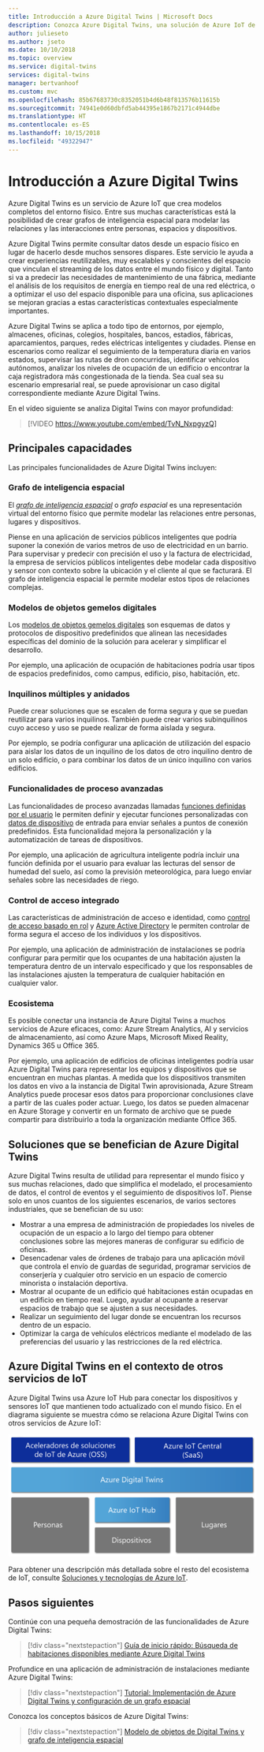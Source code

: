 ```yaml
---
title: Introducción a Azure Digital Twins | Microsoft Docs
description: Conozca Azure Digital Twins, una solución de Azure IoT de inteligencia espacial.
author: julieseto
ms.author: jseto
ms.date: 10/10/2018
ms.topic: overview
ms.service: digital-twins
services: digital-twins
manager: bertvanhoof
ms.custom: mvc
ms.openlocfilehash: 85b67683730c8352051b4d6b48f813576b11615b
ms.sourcegitcommit: 74941e0d60dbfd5ab44395e1867b2171c4944dbe
ms.translationtype: HT
ms.contentlocale: es-ES
ms.lasthandoff: 10/15/2018
ms.locfileid: "49322947"
---
```

# <a name="overview-of-azure-digital-twins"></a>Introducción a Azure Digital Twins

Azure Digital Twins es un servicio de Azure IoT que crea modelos completos del entorno físico. Entre sus muchas características está la posibilidad de crear grafos de inteligencia espacial para modelar las relaciones y las interacciones entre personas, espacios y dispositivos.

Azure Digital Twins permite consultar datos desde un espacio físico en lugar de hacerlo desde muchos sensores dispares. Este servicio le ayuda a crear experiencias reutilizables, muy escalables y conscientes del espacio que vinculan el streaming de los datos entre el mundo físico y digital. Tanto si va a predecir las necesidades de mantenimiento de una fábrica, mediante el análisis de los requisitos de energía en tiempo real de una red eléctrica, o a optimizar el uso del espacio disponible para una oficina, sus aplicaciones se mejoran gracias a estas características contextuales especialmente importantes.

Azure Digital Twins se aplica a todo tipo de entornos, por ejemplo, almacenes, oficinas, colegios, hospitales, bancos, estadios, fábricas, aparcamientos, parques, redes eléctricas inteligentes y ciudades. Piense en escenarios como realizar el seguimiento de la temperatura diaria en varios estados, supervisar las rutas de dron concurridas, identificar vehículos autónomos, analizar los niveles de ocupación de un edificio o encontrar la caja registradora más congestionada de la tienda. Sea cual sea su escenario empresarial real, se puede aprovisionar un caso digital correspondiente mediante Azure Digital Twins.

En el vídeo siguiente se analiza Digital Twins con mayor profundidad:

> [!VIDEO https://www.youtube.com/embed/TvN_NxpgyzQ]

## <a name="key-capabilities"></a>Principales capacidades

Las principales funcionalidades de Azure Digital Twins incluyen:

### <a name="spatial-intelligence-graph"></a>Grafo de inteligencia espacial

El [*grafo de inteligencia espacial*](./concepts-objectmodel-spatialgraph.md) o *grafo espacial* es una representación virtual del entorno físico que permite modelar las relaciones entre personas, lugares y dispositivos.

Piense en una aplicación de servicios públicos inteligentes que podría suponer la conexión de varios metros de uso de electricidad en un barrio. Para supervisar y predecir con precisión el uso y la factura de electricidad, la empresa de servicios públicos inteligentes debe modelar cada dispositivo y sensor con contexto sobre la ubicación y el cliente al que se facturará. El grafo de inteligencia espacial le permite modelar estos tipos de relaciones complejas.

### <a name="digital-twin-object-models"></a>Modelos de objetos gemelos digitales

Los [modelos de objetos gemelos digitales](./concepts-objectmodel-spatialgraph.md) son esquemas de datos y protocolos de dispositivo predefinidos que alinean las necesidades específicas del dominio de la solución para acelerar y simplificar el desarrollo.

Por ejemplo, una aplicación de ocupación de habitaciones podría usar tipos de espacios predefinidos, como campus, edificio, piso, habitación, etc.

### <a name="multiple-and-nested-tenants"></a>Inquilinos múltiples y anidados

Puede crear soluciones que se escalen de forma segura y que se puedan reutilizar para varios inquilinos. También puede crear varios subinquilinos cuyo acceso y uso se puede realizar de forma aislada y segura.

Por ejemplo, se podría configurar una aplicación de utilización del espacio para aislar los datos de un inquilino de los datos de otro inquilino dentro de un solo edificio, o para combinar los datos de un único inquilino con varios edificios.

### <a name="advanced-compute-capabilities"></a>Funcionalidades de proceso avanzadas

Las funcionalidades de proceso avanzadas llamadas [funciones definidas por el usuario](./concepts-user-defined-functions.md) le permiten definir y ejecutar funciones personalizadas con [datos de dispositivo](./concepts-device-ingress.md) de entrada para enviar señales a puntos de conexión predefinidos. Esta funcionalidad mejora la personalización y la automatización de tareas de dispositivos.

Por ejemplo, una aplicación de agricultura inteligente podría incluir una función definida por el usuario para evaluar las lecturas del sensor de humedad del suelo, así como la previsión meteorológica, para luego enviar señales sobre las necesidades de riego.

### <a name="built-in-access-control"></a>Control de acceso integrado

Las características de administración de acceso e identidad, como [control de acceso basado en rol](./security-role-based-access-control.md) y [Azure Active Directory](./security-authenticating-apis.md) le permiten controlar de forma segura el acceso de los individuos y los dispositivos.

Por ejemplo, una aplicación de administración de instalaciones se podría configurar para permitir que los ocupantes de una habitación ajusten la temperatura dentro de un intervalo especificado y que los responsables de las instalaciones ajusten la temperatura de cualquier habitación en cualquier valor.

### <a name="ecosystem"></a>Ecosistema

Es posible conectar una instancia de Azure Digital Twins a muchos servicios de Azure eficaces, como: Azure Stream Analytics, AI y servicios de almacenamiento, así como Azure Maps, Microsoft Mixed Reality, Dynamics 365 u Office 365.

Por ejemplo, una aplicación de edificios de oficinas inteligentes podría usar Azure Digital Twins para representar los equipos y dispositivos que se encuentran en muchas plantas. A medida que los dispositivos transmiten los datos en vivo a la instancia de Digital Twin aprovisionada, Azure Stream Analytics puede procesar esos datos para proporcionar conclusiones clave a partir de las cuales poder actuar. Luego, los datos se pueden almacenar en Azure Storage y convertir en un formato de archivo que se puede compartir para distribuirlo a toda la organización mediante Office 365.

## <a name="solutions-that-benefit-from-azure-digital-twins"></a>Soluciones que se benefician de Azure Digital Twins

Azure Digital Twins resulta de utilidad para representar el mundo físico y sus muchas relaciones, dado que simplifica el modelado, el procesamiento de datos, el control de eventos y el seguimiento de dispositivos IoT. Piense solo en unos cuantos de los siguientes escenarios, de varios sectores industriales, que se benefician de su uso:

* Mostrar a una empresa de administración de propiedades los niveles de ocupación de un espacio a lo largo del tiempo para obtener conclusiones sobre las mejores maneras de configurar su edificio de oficinas.
* Desencadenar vales de órdenes de trabajo para una aplicación móvil que controla el envío de guardas de seguridad, programar servicios de conserjería y cualquier otro servicio en un espacio de comercio minorista o instalación deportiva.
* Mostrar al ocupante de un edificio qué habitaciones están ocupadas en un edificio en tiempo real. Luego, ayudar al ocupante a reservar espacios de trabajo que se ajusten a sus necesidades.
* Realizar un seguimiento del lugar donde se encuentran los recursos dentro de un espacio.
* Optimizar la carga de vehículos eléctricos mediante el modelado de las preferencias del usuario y las restricciones de la red eléctrica.

## <a name="azure-digital-twins-in-the-context-of-other-iot-services"></a>Azure Digital Twins en el contexto de otros servicios de IoT

Azure Digital Twins usa Azure IoT Hub para conectar los dispositivos y sensores IoT que mantienen todo actualizado con el mundo físico. En el diagrama siguiente se muestra cómo se relaciona Azure Digital Twins con otros servicios de Azure IoT:

![Azure Digital Twins es un servicio basado en Azure IoT Hub](./media/overview/azure-digital-twins-in-iot-ecosystem.png)

Para obtener una descripción más detallada sobre el resto del ecosistema de IoT, consulte [Soluciones y tecnologías de Azure IoT](https://docs.microsoft.com/azure/iot-fundamentals/iot-services-and-technologies).

## <a name="next-steps"></a>Pasos siguientes

Continúe con una pequeña demostración de las funcionalidades de Azure Digital Twins:

> [!div class="nextstepaction"]
> [Guía de inicio rápido: Búsqueda de habitaciones disponibles mediante Azure Digital Twins](./quickstart-view-occupancy-dotnet.md)

Profundice en una aplicación de administración de instalaciones mediante Azure Digital Twins:

> [!div class="nextstepaction"]
> [Tutorial: Implementación de Azure Digital Twins y configuración de un grafo espacial](./tutorial-facilities-setup.md)

Conozca los conceptos básicos de Azure Digital Twins:

> [!div class="nextstepaction"]
> [Modelo de objetos de Digital Twins y grafo de inteligencia espacial](./concepts-objectmodel-spatialgraph.md)
